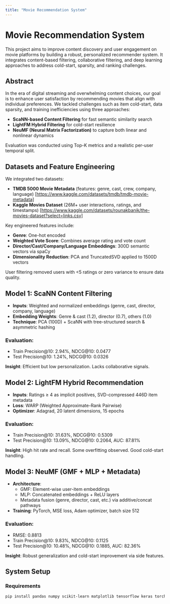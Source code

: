 ```yaml
---
title: "Movie Recommendation System"
---
```


# Movie Recommendation System

This project aims to improve content discovery and user engagement on movie platforms by building a robust, personalized recommender system. It integrates content-based filtering, collaborative filtering, and deep learning approaches to address cold-start, sparsity, and ranking challenges.

## Abstract

In the era of digital streaming and overwhelming content choices, our goal is to enhance user satisfaction by recommending movies that align with individual preferences. We tackled challenges such as item cold-start, data sparsity, and training inefficiencies using three approaches:

- **ScaNN-based Content Filtering** for fast semantic similarity search
- **LightFM Hybrid Filtering** for cold-start resilience
- **NeuMF (Neural Matrix Factorization)** to capture both linear and nonlinear dynamics

Evaluation was conducted using Top-K metrics and a realistic per-user temporal split.

## Datasets and Feature Engineering

We integrated two datasets:

- **TMDB 5000 Movie Metadata** (features: genre, cast, crew, company, language) [https://www.kaggle.com/datasets/tmdb/tmdb-movie-metadata]
- **Kaggle Movies Dataset** (26M+ user interactions, ratings, and timestamps) [https://www.kaggle.com/datasets/rounakbanik/the-movies-dataset?select=links.csv]

Key engineered features include:
- **Genre**: One-hot encoded
- **Weighted Vote Score**: Combines average rating and vote count
- **Director/Cast/Company/Language Embeddings**: 300D semantic vectors via spaCy
- **Dimensionality Reduction**: PCA and TruncatedSVD applied to 1500D vectors

User filtering removed users with <5 ratings or zero variance to ensure data quality.

## Model 1: ScaNN Content Filtering

- **Inputs**: Weighted and normalized embeddings (genre, cast, director, company, language)
- **Embedding Weights**: Genre & cast (1.2), director (0.7), others (1.0)
- **Technique**: PCA (100D) + ScaNN with tree-structured search & asymmetric hashing

### Evaluation:
- Train Precision@10: 2.94%, NDCG@10: 0.0477
- Test Precision@10: 1.24%, NDCG@10: 0.0326

**Insight**: Efficient but low personalization. Lacks collaborative signals.

## Model 2: LightFM Hybrid Recommendation

- **Inputs**: Ratings ≥ 4 as implicit positives, SVD-compressed 446D item metadata
- **Loss**: WARP (Weighted Approximate-Rank Pairwise)
- **Optimizer**: Adagrad, 20 latent dimensions, 15 epochs

### Evaluation:
- Train Precision@10: 31.63%, NDCG@10: 0.5309
- Test Precision@10: 13.09%, NDCG@10: 0.2064, AUC: 87.81%

**Insight**: High hit rate and recall. Some overfitting observed. Good cold-start handling.

## Model 3: NeuMF (GMF + MLP + Metadata)

- **Architecture**:
  - GMF: Element-wise user-item embeddings
  - MLP: Concatenated embeddings + ReLU layers
  - Metadata fusion (genre, director, cast, etc.) via additive/concat pathways
- **Training**: PyTorch, MSE loss, Adam optimizer, batch size 512

### Evaluation:
- RMSE: 0.8813
- Train Precision@10: 9.83%, NDCG@10: 0.1125
- Test Precision@10: 10.48%, NDCG@10: 0.1885, AUC: 82.36%

**Insight**: Robust generalization and cold-start improvement via side features.

## System Setup

### Requirements
```bash
pip install pandas numpy scikit-learn matplotlib tensorflow keras torch scann lightfm tqdm surprise nltk

